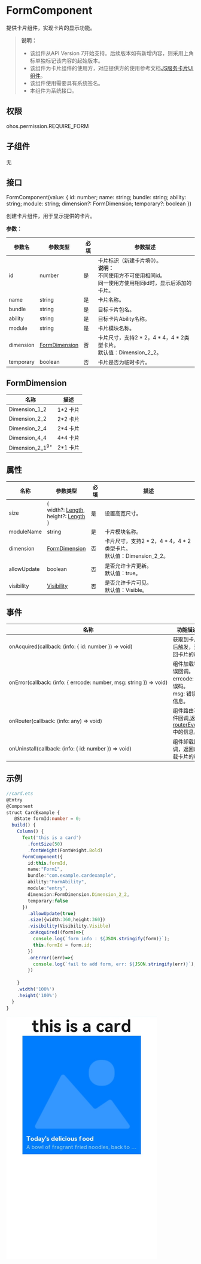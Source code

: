 # FormComponent

提供卡片组件，实现卡片的显示功能。

>  **说明：**
>
> - 该组件从API Version 7开始支持。后续版本如有新增内容，则采用上角标单独标记该内容的起始版本。
>- 该组件为卡片组件的使用方，对应提供方的使用参考文档[JS服务卡片UI组件](../js-service-widget-ui/js-service-widget-file.md)。
> - 该组件使用需要具有系统签名。
> - 本组件为系统接口。

## 权限

ohos.permission.REQUIRE_FORM


## 子组件

无


## 接口

FormComponent(value: {
    id: number;
    name: string;
    bundle: string;
    ability: string;
    module: string;
    dimension?: FormDimension;
    temporary?: boolean
  })

创建卡片组件，用于显示提供的卡片。

**参数：**

| 参数名    | 参数类型                        | 必填 | 参数描述                                                                |
| --------- | ------------------------------- | ---- | ----------------------------------------------------------------------- |
| id        | number                          | 是   | 卡片标识（新建卡片填0）。<br/>**说明：**<br>不同使用方不可使用相同id。<br/>同一使用方使用相同id时，显示后添加的卡片。                                        |
| name      | string                          | 是   | 卡片名称。                                                              |
| bundle    | string                          | 是   | 目标卡片包名。                                                          |
| ability   | string                          | 是   | 目标卡片Ability名称。                                                   |
| module    | string                          | 是   | 卡片模块名称。                                                          |
| dimension | [FormDimension](#formdimension) | 否   | 卡片尺寸，支持2 * 2，4 * 4，4 * 2类型卡片。<br/>默认值：Dimension_2_2。 |
| temporary | boolean                         | 否   | 卡片是否为临时卡片。                                                    |

## FormDimension

| 名称                       | 描述     |
| -------------------------- | -------- |
| Dimension_1_2              | 1*2 卡片 |
| Dimension_2_2              | 2*2 卡片 |
| Dimension_2_4              | 2*4 卡片 |
| Dimension_4_4              | 4*4 卡片 |
| Dimension_2_1<sup>9+</sup> | 2*1 卡片 |

## 属性
| 名称        | 参数类型                                                                                              | 必填 | 描述                                                                    |
| ----------- | ----------------------------------------------------------------------------------------------------- | ---- | ----------------------------------------------------------------------- |
| size        | {<br/>width?:&nbsp;[Length](ts-types.md#length),<br/>height?:&nbsp;[Length](ts-types.md#length)<br/>} | 是   | 设置高宽尺寸。                                                          |
| moduleName  | string                                                                                                | 是   | 卡片模块名称。                                                          |
| dimension   | [FormDimension](#formdimension)                                                                       | 否   | 卡片尺寸，支持2 * 2，4 * 4，4 * 2类型卡片。<br/>默认值：Dimension_2_2。 |
| allowUpdate | boolean                                                                                               | 否   | 是否允许卡片更新。<br/>默认值：true。                                   |
| visibility  | [Visibility](ts-appendix-enums.md#visibility)                                                         | 否   | 是否允许卡片可见。<br/>默认值：Visible。                                |



## 事件

| 名称                                                                                                                | 功能描述                                                                                                       |
| ------------------------------------------------------------------------------------------------------------------- | -------------------------------------------------------------------------------------------------------------- |
| onAcquired(callback:&nbsp;(info:&nbsp;{&nbsp;id:&nbsp;number&nbsp;})&nbsp;=&gt;&nbsp;void)                          | 获取到卡片后触发，返回卡片的id.                                                                                |
| onError(callback:&nbsp;(info:&nbsp;{&nbsp;errcode:&nbsp;number,&nbsp;msg:&nbsp;string&nbsp;})&nbsp;=&gt;&nbsp;void) | 组件加载错误回调。<br/>errcode:&nbsp;错误码。<br/>msg:&nbsp;错误信息。                                         |
| onRouter(callback:&nbsp;(info:&nbsp;any)&nbsp;=&gt;&nbsp;void)                                                      | 组件路由事件回调,返回[routerEvent](../js-service-widget-ui/js-service-widget-syntax-hml.md#事件绑定)中的信息。 |
| onUninstall(callback:&nbsp;(info:&nbsp;{&nbsp;id:&nbsp;number&nbsp;})&nbsp;=&gt;&nbsp;void)                         | 组件卸载回调，返回卸载卡片的id.                                                                                |


## 示例

```ts
//card.ets
@Entry
@Component
struct CardExample {
   @State formId:number = 0;
  build() {
    Column() {
      Text('this is a card')
        .fontSize(50)
        .fontWeight(FontWeight.Bold)
      FormComponent({
        id:this.formId,
        name:"Form1",
        bundle:"com.example.cardexample",
        ability:"FormAbility",
        module:"entry",
        dimension:FormDimension.Dimension_2_2,
        temporary:false
      })
        .allowUpdate(true)
        .size({width:360,height:360})
        .visibility(Visibility.Visible)
        .onAcquired((form)=>{
          console.log(`form info : ${JSON.stringify(form)}`);
          this.formId = form.id;
        })
        .onError((err)=>{
          console.log(`fail to add form, err: ${JSON.stringify(err)}`);
        })

    }
    .width('100%')
    .height('100%')
  }
}
```

![Form](figures/form.png)